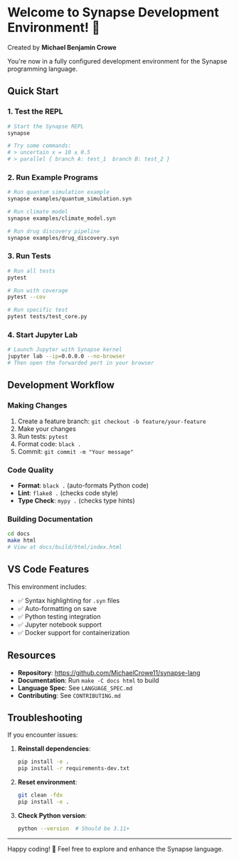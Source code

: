 # Welcome to Synapse Development Environment! 🚀

Created by **Michael Benjamin Crowe**

You're now in a fully configured development environment for the Synapse programming language.

## Quick Start

### 1. Test the REPL
```bash
# Start the Synapse REPL
synapse

# Try some commands:
# > uncertain x = 10 ± 0.5
# > parallel { branch A: test_1  branch B: test_2 }
```

### 2. Run Example Programs
```bash
# Run quantum simulation example
synapse examples/quantum_simulation.syn

# Run climate model
synapse examples/climate_model.syn

# Run drug discovery pipeline
synapse examples/drug_discovery.syn
```

### 3. Run Tests
```bash
# Run all tests
pytest

# Run with coverage
pytest --cov

# Run specific test
pytest tests/test_core.py
```

### 4. Start Jupyter Lab
```bash
# Launch Jupyter with Synapse kernel
jupyter lab --ip=0.0.0.0 --no-browser
# Then open the forwarded port in your browser
```

## Development Workflow

### Making Changes
1. Create a feature branch: `git checkout -b feature/your-feature`
2. Make your changes
3. Run tests: `pytest`
4. Format code: `black .`
5. Commit: `git commit -m "Your message"`

### Code Quality
- **Format**: `black .` (auto-formats Python code)
- **Lint**: `flake8 .` (checks code style)
- **Type Check**: `mypy .` (checks type hints)

### Building Documentation
```bash
cd docs
make html
# View at docs/build/html/index.html
```

## VS Code Features

This environment includes:
- ✅ Syntax highlighting for `.syn` files
- ✅ Auto-formatting on save
- ✅ Python testing integration
- ✅ Jupyter notebook support
- ✅ Docker support for containerization

## Resources

- **Repository**: https://github.com/MichaelCrowe11/synapse-lang
- **Documentation**: Run `make -C docs html` to build
- **Language Spec**: See `LANGUAGE_SPEC.md`
- **Contributing**: See `CONTRIBUTING.md`

## Troubleshooting

If you encounter issues:

1. **Reinstall dependencies**: 
   ```bash
   pip install -e .
   pip install -r requirements-dev.txt
   ```

2. **Reset environment**:
   ```bash
   git clean -fdx
   pip install -e .
   ```

3. **Check Python version**:
   ```bash
   python --version  # Should be 3.11+
   ```

---

Happy coding! 🎉 Feel free to explore and enhance the Synapse language.